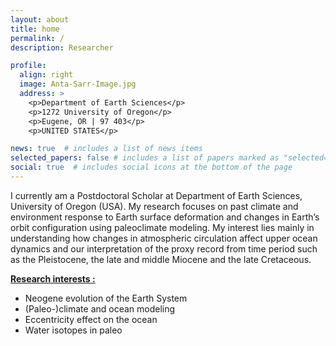 ```yaml
---
layout: about
title: home
permalink: /
description: Researcher 

profile:
  align: right
  image: Anta-Sarr-Image.jpg
  address: >
    <p>Department of Earth Sciences</p>
    <p>1272 University of Oregon</p>
    <p>Eugene, OR | 97 403</p>
    <p>UNITED STATES</p>

news: true  # includes a list of news items
selected_papers: false # includes a list of papers marked as "selected={true}"
social: true  # includes social icons at the bottom of the page
---
```


I currently am a Postdoctoral Scholar at Department of Earth Sciences, University of Oregon (USA). My research focuses on past climate and environment response to Earth surface deformation and changes in Earth’s orbit configuration using paleoclimate modeling.  My interest lies mainly in understanding how changes in atmospheric circulation affect upper ocean dynamics and our interpretation of the proxy record from time period such as the Pleistocene, the late and middle Miocene and the late Cretaceous. 
  
__<u>Research interests :</u>__

- Neogene evolution of the Earth System 
- (Paleo-)climate and ocean modeling
- Eccentricity effect on the ocean
- Water isotopes in paleo








